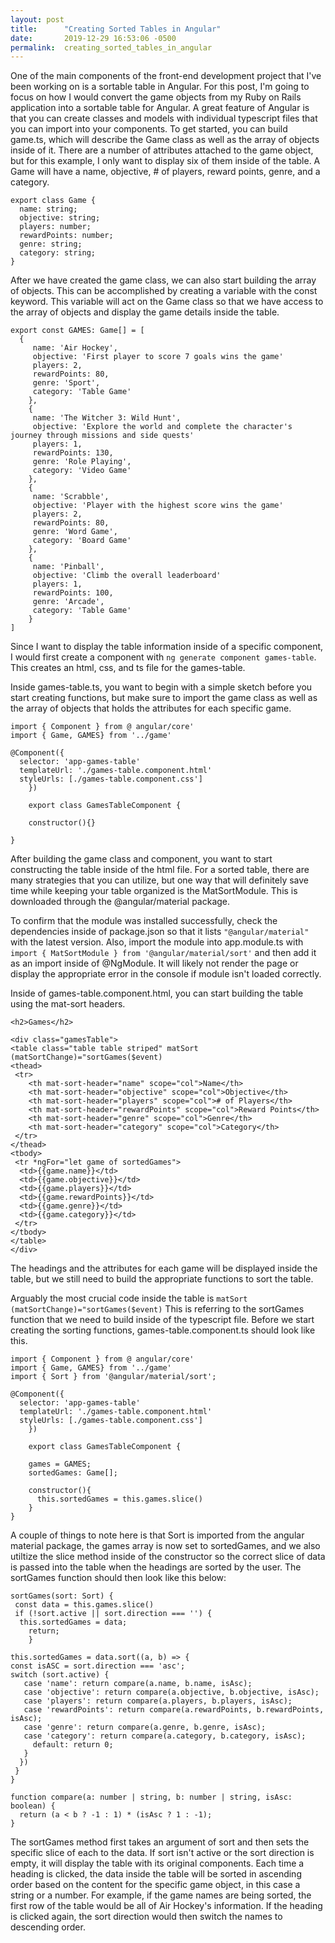 ```yaml
---
layout: post
title:      "Creating Sorted Tables in Angular"
date:       2019-12-29 16:53:06 -0500
permalink:  creating_sorted_tables_in_angular
---
```


One of the main components of the front-end development project that I've been working on is a sortable table in Angular. For this post, I'm going to focus on how I would convert the game objects from my Ruby on Rails application into a sortable table for Angular. A great feature of Angular is that you can create classes and models with individual typescript files that you can import into your components. To get started, you can build game.ts, which will describe the Game class as well as the array of objects inside of it. There are a number of attributes attached to the game object, but for this example, I only want to display six of them inside of the table. A Game will have a name, objective, # of players, reward points, genre, and a category. 

```
export class Game {
  name: string;
  objective: string;
  players: number;
  rewardPoints: number;
  genre: string;
  category: string;
}
```

After we have created the game class, we can also start building the array of objects. This can be accomplished by creating a variable with the const keyword. This variable will act on the Game class so that we have access to the array of objects and display the game details inside the table.

```
export const GAMES: Game[] = [
  {
	 name: 'Air Hockey',
	 objective: 'First player to score 7 goals wins the game'
	 players: 2,
	 rewardPoints: 80,
	 genre: 'Sport',
	 category: 'Table Game'
	},
	{
	 name: 'The Witcher 3: Wild Hunt',
	 objective: 'Explore the world and complete the character's journey through missions and side quests'
	 players: 1,
	 rewardPoints: 130,
	 genre: 'Role Playing',
	 category: 'Video Game'
	},
	{
	 name: 'Scrabble',
	 objective: 'Player with the highest score wins the game'
	 players: 2,
	 rewardPoints: 80,
	 genre: 'Word Game',
	 category: 'Board Game'
	},
	{
	 name: 'Pinball',
	 objective: 'Climb the overall leaderboard'
	 players: 1,
	 rewardPoints: 100,
	 genre: 'Arcade',
	 category: 'Table Game'
	}
]
```

Since I want to display the table information inside of a specific component, I would first create a component with `ng generate component games-table`. This creates an html, css, and ts file for the games-table.

Inside games-table.ts, you want to begin with a simple sketch before you start creating functions, but make sure to import the game class as well as the array of objects that holds the attributes for each specific game.
```
import { Component } from @ angular/core'
import { Game, GAMES} from '../game'

@Component({
  selector: 'app-games-table'
  templateUrl: './games-table.component.html'
  styleUrls: [./games-table.component.css']
	})
	
	export class GamesTableComponent {
	
	constructor(){}
	
}
```

After building the game class and component, you want to start constructing the table inside of the html file. For a sorted table, there are many strategies that you can utilize, but one way that will definitely save time while keeping your table organized is the MatSortModule. This is downloaded through the @angular/material package. 

To confirm that the module was installed successfully, check the dependencies inside of package.json so that it lists `"@angular/material"` with the latest version. Also, import the module into app.module.ts with `import { MatSortModule } from '@angular/material/sort'` and then add it as an import inside of @NgModule. It will likely not render the page or display the appropriate error in the console if module isn't loaded correctly.

Inside of games-table.component.html, you can start building the table using the mat-sort headers.

```
<h2>Games</h2>

<div class="gamesTable">
<table class="table table striped" matSort (matSortChange)="sortGames($event)
<thead>
 <tr>
	<th mat-sort-header="name" scope="col">Name</th>
	<th mat-sort-header="objective" scope="col">Objective</th>
	<th mat-sort-header="players" scope="col"># of Players</th>
	<th mat-sort-header="rewardPoints" scope="col">Reward Points</th>
	<th mat-sort-header="genre" scope="col">Genre</th>
	<th mat-sort-header="category" scope="col">Category</th>
 </tr>
</thead>
<tbody>
 <tr *ngFor="let game of sortedGames">
  <td>{{game.name}}</td>
  <td>{{game.objective}}</td>
  <td>{{game.players}}</td>
  <td>{{game.rewardPoints}}</td>
  <td>{{game.genre}}</td>
  <td>{{game.category}}</td>
 </tr>
</tbody>
</table>
</div>
```

The headings and the attributes for each game will be displayed inside the table, but we still need to build the appropriate functions to sort the table. 

Arguably the most crucial code inside the table is `matSort (matSortChange)="sortGames($event)`
This is referring to the sortGames function that we need to build inside of the typescript file. Before we start creating the sorting functions, games-table.component.ts should look like this.

```
import { Component } from @ angular/core'
import { Game, GAMES} from '../game'
import { Sort } from '@angular/material/sort';

@Component({
  selector: 'app-games-table'
  templateUrl: './games-table.component.html'
  styleUrls: [./games-table.component.css']
	})
	
	export class GamesTableComponent {
	
	games = GAMES;
	sortedGames: Game[];
	
	constructor(){
	  this.sortedGames = this.games.slice()
	}
}
```

A couple of things to note here is that Sort is imported from the angular material package, the games array is now set to sortedGames, and we also utiltize the slice method inside of the constructor so the correct slice of data is passed into the table when the headings are sorted by the user. The sortGames function should then look like this below:

```
sortGames(sort: Sort) {
 const data = this.games.slice()
 if (!sort.active || sort.direction === '') {
  this.sortedGames = data;
	return;
	}
	
this.sortedGames = data.sort((a, b) => {
const isASC = sort.direction === 'asc';
switch (sort.active) {
   case 'name': return compare(a.name, b.name, isAsc);
   case 'objective': return compare(a.objective, b.objective, isAsc);
   case 'players': return compare(a.players, b.players, isAsc);
   case 'rewardPoints': return compare(a.rewardPoints, b.rewardPoints, isAsc);
   case 'genre': return compare(a.genre, b.genre, isAsc);
   case 'category': return compare(a.category, b.category, isAsc);
	 default: return 0;
   }
  })
 }
}

function compare(a: number | string, b: number | string, isAsc: boolean) {
  return (a < b ? -1 : 1) * (isAsc ? 1 : -1);
}
```

The sortGames method first takes an argument of sort and then sets the specific slice of each to the data. If sort isn't active or the sort direction is empty, it will display the table with its original components. Each time a heading is clicked, the data inside the table will be sorted in ascending order based on the content for the specific game object, in this case a string or a number. For example, if the game names are being sorted, the first row of the table would be all of Air Hockey's information. If the heading is clicked again, the sort direction would then switch the names to descending order.





